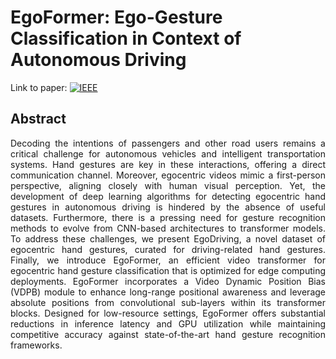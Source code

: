 # EgoFormer: Ego-Gesture Classification in Context of Autonomous Driving <br/>
 Link to paper: [![IEEE](https://www.vectorlogo.zone/logos/ieee/ieee-ar21.svg)](https://ieeexplore.ieee.org/document/10508297)

## Abstract <br/>
<div style="text-align: justify"> Decoding the intentions of passengers and other road users remains a critical challenge for autonomous vehicles and intelligent transportation systems. Hand gestures are key in these interactions, offering a direct communication channel. Moreover, egocentric videos mimic a first-person perspective, aligning closely with human visual perception. Yet, the development of deep learning algorithms for detecting egocentric hand gestures in autonomous driving is hindered by the absence of useful datasets. Furthermore, there is a pressing need for gesture recognition methods to evolve from CNN-based architectures to transformer models. To address these challenges, we present EgoDriving, a novel dataset of egocentric hand gestures, curated for driving-related hand gestures. Finally, we introduce EgoFormer, an efficient video transformer for egocentric hand gesture classification that is optimized for edge computing deployments. EgoFormer incorporates a Video Dynamic Position Bias (VDPB) module to enhance long-range positional awareness and leverage absolute positions from convolutional sub-layers within its transformer blocks. Designed for low-resource settings, EgoFormer offers substantial reductions in inference latency and GPU utilization while maintaining competitive accuracy against state-of-the-art hand gesture recognition frameworks.</div>
